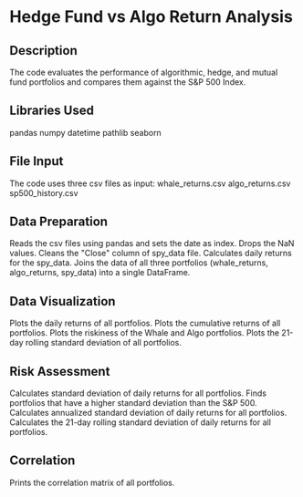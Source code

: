 # Hedge Fund vs Algo Return Analysis
## Description
The code evaluates the performance of algorithmic, hedge, and mutual fund portfolios and compares them against the S&P 500 Index.

## Libraries Used
pandas
numpy
datetime
pathlib
seaborn

## File Input
The code uses three csv files as input:
whale_returns.csv
algo_returns.csv
sp500_history.csv

## Data Preparation
Reads the csv files using pandas and sets the date as index.
Drops the NaN values.
Cleans the "Close" column of spy_data file.
Calculates daily returns for the spy_data.
Joins the data of all three portfolios (whale_returns, algo_returns, spy_data) into a single DataFrame.

## Data Visualization
Plots the daily returns of all portfolios.
Plots the cumulative returns of all portfolios.
Plots the riskiness of the Whale and Algo portfolios.
Plots the 21-day rolling standard deviation of all portfolios.
## Risk Assessment
Calculates standard deviation of daily returns for all portfolios.
Finds portfolios that have a higher standard deviation than the S&P 500.
Calculates annualized standard deviation of daily returns for all portfolios.
Calculates the 21-day rolling standard deviation of daily returns for all portfolios.
## Correlation
Prints the correlation matrix of all portfolios.
